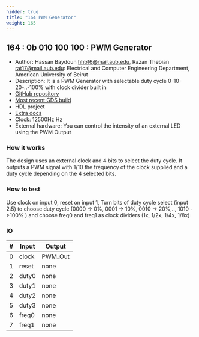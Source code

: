 ```yaml
---
hidden: true
title: "164 PWM Generator"
weight: 165
---
```


## 164 : 0b 010 100 100 : PWM Generator

* Author: Hassan Baydoun <hhb16@mail.aub.edu>, Razan Thebian <rat17@mail.aub.edu>: Electrical and Computer Engineering Department, American University of Beirut 
* Description: It is a PWM Generator with selectable duty cycle 0-10-20-..-100% with clock divider built in
* [GitHub repository](https://github.com/H-Bydn/TinyTapeout2-PWMgenerator)
* [Most recent GDS build](https://github.com/H-Bydn/TinyTapeout2-PWMgenerator/actions/runs/3619734648)
* HDL project
* [Extra docs]()
* Clock: 12500Hz Hz
* External hardware: You can control the intensity of an external LED using the PWM Output



### How it works

The design uses an external clock and 4 bits to select the duty cycle. It outputs a PWM signal with 1/10 the frequency of the clock supplied and a duty cycle depending on the 4 selected bits.

### How to test

Use clock on input 0, reset on input 1, Turn bits of duty cycle select (input 2:5) to choose duty cycle (0000 -> 0%, 0001 -> 10%, 0010 -> 20%,.., 1010 ->100% ) and choose freq0 and freq1 as clock dividers (1x, 1/2x, 1/4x, 1/8x)

### IO

| # | Input        | Output       |
|---|--------------|--------------|
| 0 | clock  | PWM_Out |
| 1 | reset  | none |
| 2 | duty0  | none |
| 3 | duty1  | none |
| 4 | duty2  | none |
| 5 | duty3  | none |
| 6 | freq0  | none |
| 7 | freq1  | none |

